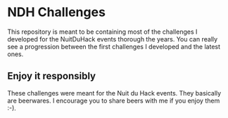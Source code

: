 # NDH Challenges
This repository is meant to be containing most of the challenges I developed for the NuitDuHack events thorough the years.
You can really see a progression between the first challenges I developed and the latest ones.

## Enjoy it responsibly
These challenges were meant for the Nuit du Hack events. They basically are beerwares. 
I encourage you to share beers with me if you enjoy them :-).
